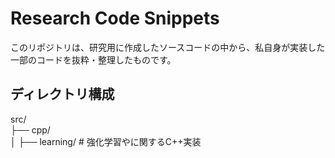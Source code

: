 # Research Code Snippets

このリポジトリは、研究用に作成したソースコードの中から、私自身が実装した一部のコードを抜粋・整理したものです。

## ディレクトリ構成

src/  
├── cpp/  
│ ├── learning/ # 強化学習やに関するC++実装  
<!-- │ └── search/ # 探索アルゴリズム（Expectimax, MCTSなど）に関するC++実装  -->
<!-- └── python/ # 分析ツールなどPythonによる実装  -->
